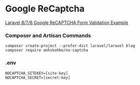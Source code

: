# Google ReCaptcha

[Laravel 8/7/6 Google ReCAPTCHA Form Validation Example](https://www.itsolutionstuff.com/post/laravel-6-google-recaptcha-form-validation-exampleexample.html)

### Composer and Artisan Commands
```shell script
composer create-project --prefer-dist laravel/laravel blog
composer require anhskohbo/no-captcha
```

### .env
```
NOCAPTCHA_SITEKEY=[site-key]
NOCAPTCHA_SECRET=[secret-key]
```
